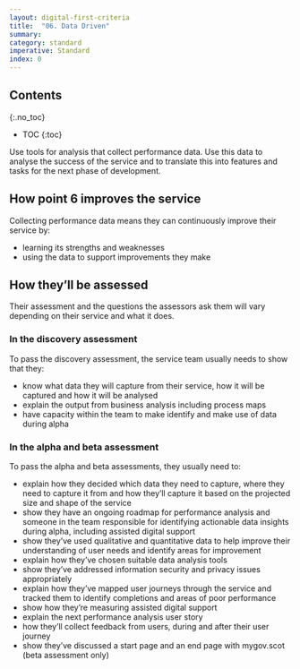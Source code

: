 ```yaml
---
layout: digital-first-criteria
title:  "06. Data Driven"
summary:
category: standard
imperative: Standard
index: 0
---
```


## Contents
{:.no_toc}
* TOC
{:toc}
<!--TOC max3-->

Use tools for analysis that collect performance data. Use this data to analyse the success of the service and to translate this into features and tasks for the next phase of development.

## How point 6 improves the service

Collecting performance data means they can continuously improve their service by:

* learning its strengths and weaknesses
* using the data to support improvements they make

## How they’ll be assessed

Their assessment and the questions the assessors ask them will vary depending on their service and what it does.

### In the discovery assessment

To pass the discovery assessment, the service team usually needs to show that they:

* know what data they will capture from their service, how it will be captured and how it will be analysed
* explain the output from business analysis including process maps
* have capacity within the team to make identify and make use of data during alpha

### In the alpha and beta assessment

To pass the alpha and beta assessments, they usually need to:

* explain how they decided which data they need to capture, where they need to capture it from and how they’ll capture it based on the projected size and shape of the service
* show they have an ongoing roadmap for performance analysis and someone in the team responsible for identifying actionable data insights during alpha, including assisted digital support
* show they’ve used qualitative and quantitative data to help improve their understanding of user needs and identify areas for improvement
* explain how they’ve chosen suitable data analysis tools
* show they’ve addressed information security and privacy issues appropriately
* explain how they’ve mapped user journeys through the service and tracked them to identify completions and areas of poor performance
* show how they’re measuring assisted digital support
* explain the next performance analysis user story
* how they’ll collect feedback from users, during and after their user journey
* show they’ve discussed a start page and an end page with mygov.scot (beta assessment only)
